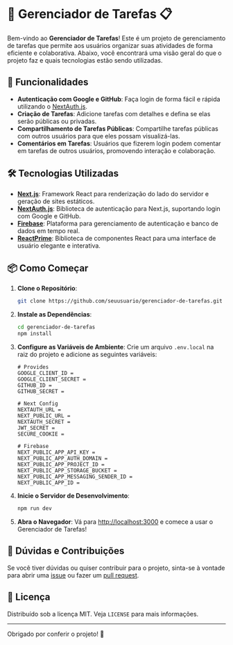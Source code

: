 # 📝 Gerenciador de Tarefas 📋

Bem-vindo ao **Gerenciador de Tarefas**! Este é um projeto de gerenciamento de tarefas que permite aos usuários organizar suas atividades de forma eficiente e colaborativa. Abaixo, você encontrará uma visão geral do que o projeto faz e quais tecnologias estão sendo utilizadas.

## 🚀 Funcionalidades

- **Autenticação com Google e GitHub**: Faça login de forma fácil e rápida utilizando o [NextAuth.js](https://next-auth.js.org/).
- **Criação de Tarefas**: Adicione tarefas com detalhes e defina se elas serão públicas ou privadas.
- **Compartilhamento de Tarefas Públicas**: Compartilhe tarefas públicas com outros usuários para que eles possam visualizá-las.
- **Comentários em Tarefas**: Usuários que fizerem login podem comentar em tarefas de outros usuários, promovendo interação e colaboração.

## 🛠 Tecnologias Utilizadas

- **[Next.js](https://nextjs.org/)**: Framework React para renderização do lado do servidor e geração de sites estáticos.
- **[NextAuth.js](https://next-auth.js.org/)**: Biblioteca de autenticação para Next.js, suportando login com Google e GitHub.
- **[Firebase](https://firebase.google.com/)**: Plataforma para gerenciamento de autenticação e banco de dados em tempo real.
- **[ReactPrime](https://www.primefaces.org/primereact/)**: Biblioteca de componentes React para uma interface de usuário elegante e interativa.

## 📦 Como Começar

1. **Clone o Repositório**: 
    ```bash
    git clone https://github.com/seuusuario/gerenciador-de-tarefas.git
    ```

2. **Instale as Dependências**:
    ```bash
    cd gerenciador-de-tarefas
    npm install
    ```

3. **Configure as Variáveis de Ambiente**: 
   Crie um arquivo `.env.local` na raiz do projeto e adicione as seguintes variáveis:

    ```plaintext
    # Provides
    GOOGLE_CLIENT_ID =
    GOOGLE_CLIENT_SECRET =
    GITHUB_ID =
    GITHUB_SECRET =

    # Next Config
    NEXTAUTH_URL =
    NEXT_PUBLIC_URL =
    NEXTAUTH_SECRET =
    JWT_SECRET =
    SECURE_COOKIE =

    # Firebase
    NEXT_PUBLIC_APP_API_KEY =
    NEXT_PUBLIC_APP_AUTH_DOMAIN =
    NEXT_PUBLIC_APP_PROJECT_ID =
    NEXT_PUBLIC_APP_STORAGE_BUCKET =
    NEXT_PUBLIC_APP_MESSAGING_SENDER_ID =
    NEXT_PUBLIC_APP_ID =
    ```

4. **Inicie o Servidor de Desenvolvimento**:
    ```bash
    npm run dev
    ```

5. **Abra o Navegador**: Vá para [http://localhost:3000](http://localhost:3000) e comece a usar o Gerenciador de Tarefas!

## 🤔 Dúvidas e Contribuições

Se você tiver dúvidas ou quiser contribuir para o projeto, sinta-se à vontade para abrir uma [issue](https://github.com/seuusuario/gerenciador-de-tarefas/issues) ou fazer um [pull request](https://github.com/seuusuario/gerenciador-de-tarefas/pulls). 

## 📄 Licença

Distribuído sob a licença MIT. Veja `LICENSE` para mais informações.

---

Obrigado por conferir o projeto! 🚀
